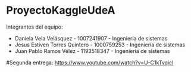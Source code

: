 # ProyectoKaggleUdeA
Integrantes del equipo:
- Daniela Vela Velásquez - 1007241907 - Ingeniería de sistemas
- Jesus Estiven Torres Quintero - 1000759253 - Ingeniería de sistemas
- Juan Pablo Ramos Vélez - 1193518347 - Ingeniería de sistemas

#Segunda entrega: https://www.youtube.com/watch?v=U-C1kTvqicI
